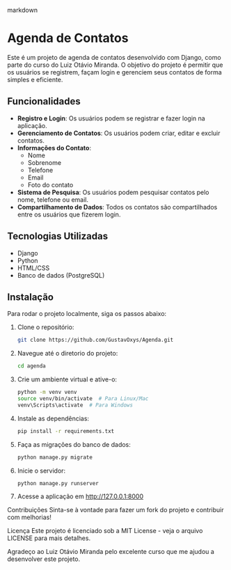 markdown

# Agenda de Contatos

Este é um projeto de agenda de contatos desenvolvido com Django, como parte do curso do Luiz Otávio Miranda. O objetivo do projeto é permitir que os usuários se registrem, façam login e gerenciem seus contatos de forma simples e eficiente.

## Funcionalidades

- **Registro e Login**: Os usuários podem se registrar e fazer login na aplicação.
- **Gerenciamento de Contatos**: Os usuários podem criar, editar e excluir contatos.
- **Informações do Contato**:
  - Nome
  - Sobrenome
  - Telefone
  - Email
  - Foto do contato
- **Sistema de Pesquisa**: Os usuários podem pesquisar contatos pelo nome, telefone ou email.
- **Compartilhamento de Dados**: Todos os contatos são compartilhados entre os usuários que fizerem login.

## Tecnologias Utilizadas

- Django
- Python
- HTML/CSS
- Banco de dados (PostgreSQL)

## Instalação

Para rodar o projeto localmente, siga os passos abaixo:

1. Clone o repositório:
   ```bash
   git clone https://github.com/GustavOxys/Agenda.git


2. Navegue até o diretorio do projeto:
    ```bash
    cd agenda

3. Crie um ambiente virtual e ative-o:
    ```bash
    python -m venv venv
    source venv/bin/activate  # Para Linux/Mac
    venv\Scripts\activate  # Para Windows

4. Instale as dependências:
    ```bash
    pip install -r requirements.txt

5. Faça as migrações do banco de dados:
    ```bash
    python manage.py migrate

6. Inicie o servidor:

    ```bash
    python manage.py runserver

7. Acesse a aplicação em http://127.0.0.1:8000

Contribuições
Sinta-se à vontade para fazer um fork do projeto e contribuir com melhorias!

Licença
Este projeto é licenciado sob a MIT License - veja o arquivo LICENSE para mais detalhes.

Agradeço ao Luiz Otávio Miranda pelo excelente curso que me ajudou a desenvolver este projeto.